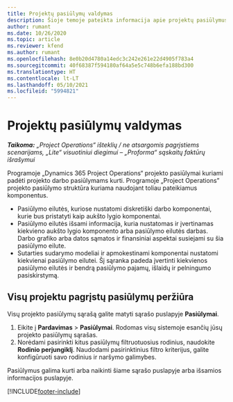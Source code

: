 ```yaml
---
title: Projektų pasiūlymų valdymas
description: Šioje temoje pateikta informacija apie projektų pasiūlymus.
author: rumant
ms.date: 10/26/2020
ms.topic: article
ms.reviewer: kfend
ms.author: rumant
ms.openlocfilehash: 8e0b20d4780a14edc3c242e261e22d4905f783a4
ms.sourcegitcommit: 40f68387f594180af64a5e5c748b6efa188bd300
ms.translationtype: HT
ms.contentlocale: lt-LT
ms.lasthandoff: 05/10/2021
ms.locfileid: "5994821"
---
```

# <a name="manage-project-quotes"></a>Projektų pasiūlymų valdymas

_**Taikoma:** „Project Operations“ išteklių / ne atsargomis pagrįstiems scenarijams, „Lite“ visuotiniui diegimui – „Proforma“ sąskaitų faktūrų išrašymui_

Programoje „Dynamics 365 Project Operations“ projekto pasiūlymai kuriami padėti projekto darbo pasiūlymams kurti. Programoje „Project Operations” projekto pasiūlymo struktūra kuriama naudojant toliau pateikiamus komponentus.

  - Pasiūlymo eilutės, kuriose nustatomi diskretiški darbo komponentai, kurie bus pristatyti kaip aukšto lygio komponentai.
  - Pasiūlymo eilutės išsami informacija, kuria nustatomas ir įvertinamas kiekvieno aukšto lygio komponento arba pasiūlymo eilutės darbas. Darbo grafiko arba datos sąmatos ir finansiniai aspektai susiejami su šia pasiūlymo eilute.
  - Sutarties sudarymo modeliai ir apmokestinami komponentai nustatomi kiekvienai pasiūlymo eilutei. Šį sąranka padeda įvertinti kiekvienos pasiūlymo eilutės ir bendrą pasiūlymo pajamų, išlaidų ir pelningumo pasiskirstymą.

## <a name="view-all-project-based-quotes"></a>Visų projektu pagrįstų pasiūlymų peržiūra

Visų projekto pasiūlymų sąrašą galite matyti sąrašo puslapyje **Pasiūlymai**. 

1. Eikite į **Pardavimas** > **Pasiūlymai**. Rodomas visų sistemoje esančių jūsų projekto pasiūlymų sąrašas. 
2. Norėdami pasirinkti kitus pasiūlymų filtruotuosius rodinius, naudokite **Rodinio perjungiklį**. Naudodami pasirinktinius filtro kriterijus, galite konfigūruoti savo rodinius ir naršymo galimybes.

Pasiūlymus galima kurti arba naikinti šiame sąrašo puslapyje arba išsamios informacijos puslapyje.


[!INCLUDE[footer-include](../../includes/footer-banner.md)]